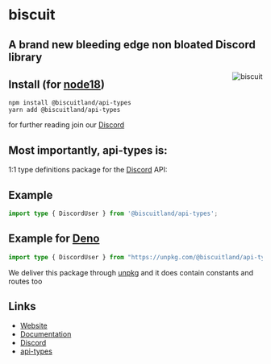 
# biscuit

## A brand new bleeding edge non bloated Discord library

<img align="right" src="https://raw.githubusercontent.com/oasisjs/biscuit/main/assets/icon.svg" alt="biscuit"/>

## Install (for [node18](https://nodejs.org/en/download/))

```sh-session
npm install @biscuitland/api-types
yarn add @biscuitland/api-types
```

for further reading join our [Discord](https://discord.gg/zqtPgyaFpV)

## Most importantly, api-types is:
1:1 type definitions package for the [Discord](https://discord.com/developers/docs/intro) API:

## Example
```ts
import type { DiscordUser } from '@biscuitland/api-types';
```
## Example for [Deno](https://deno.land/)
```ts
import type { DiscordUser } from "https://unpkg.com/@biscuitland/api-types@1.1.0/dist/index.d.ts";
```

We deliver this package through [unpkg](https://unpkg.com/) and it does contain constants and routes too

## Links
* [Website](https://biscuitjs.com/)
* [Documentation](https://docs.biscuitjs.com/)
* [Discord](https://discord.gg/zqtPgyaFpV) 
* [api-types](https://www.npmjs.com/package/@biscuitland/api-types)
